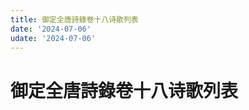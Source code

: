 ```yaml
---
title: 御定全唐詩錄卷十八诗歌列表
date: '2024-07-06'
udate: '2024-07-06'
---
```

# 御定全唐詩錄卷十八诗歌列表

<PoemList :list="poems" :authorMap="authorMap" :chapternum="18" />

<script setup>
const chapter = '卷十八';
import poems from '/data/qtsl/卷十八/poems.json'
import authorMap from '/data/qtsl/卷十八/author.json'
</script>
